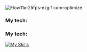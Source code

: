 ![Flow11x-25fps-ezgif com-optimize](https://github.com/foreverbog/foreverbog/assets/133509015/5cae6d26-55e3-453f-843e-b32217c321ee)



### My tech:

<p align="center">
  <h3>My tech:</h3>
  <a href="https://skillicons.dev">
    <img src="https://skillicons.dev/icons?i=html,css,js,react,tailwind,express,nodejs,postgres,mongodb,figma" alt="My Skills"/>
  </a>
</p>
<!--


Here are some ideas to get you started:

- 🔭 I’m currently working on ...
- 🌱 I’m currently learning ...
- 👯 I’m looking to collaborate on ...
- 🤔 I’m looking for help with ...
- 💬 Ask me about ...
- 📫 How to reach me: ...
- 😄 Pronouns: ...
- ⚡ Fun fact: ...

--!>

![Top Langs](https://github-readme-stats.vercel.app/api/top-langs/?username=foreverbog&layout=compact&theme=dark)

